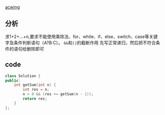 
[acwing](https://www.acwing.com/problem/content/80/)
## 分析
求1+2+…+n,要求不能使用乘除法、for、while、if、else、switch、case等关键字及条件判断语句（A?B:C）。
`&&`和`||`的截断作用
先写正常递归，然后把不符合条件的语句给删除即可
## code
```c++
class Solution {
public:
    int getSum(int n) {
        int res = n;
        n > 0 && (res += getSum(n - 1));
        return res;
    }
};
```